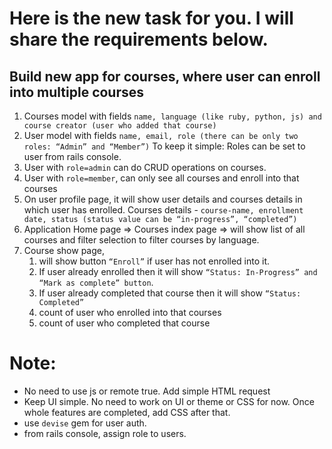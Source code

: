 # Here is the new task for you. I will share the requirements below.
## Build new app for courses, where user can enroll into multiple courses

1. Courses model with fields `name, language (like ruby, python, js) and course creator (user who added that course)`
2. User model with fields `name, email, role (there can be only two roles: “Admin” and “Member”)` To keep it simple: Roles can be set to user from rails console.
3. User with `role=admin` can do CRUD operations on courses.
4. User with `role=member`, can only see all courses and enroll into that courses
5. On user profile page, it will show user details and courses details in which user has enrolled. Courses details - `course-name, enrollment date, status (status value can be “in-progress”, “completed”)`
6. Application Home page => Courses index page => will show list of all courses and filter selection to filter courses by language.
7. Course show page,
    1. will show button `“Enroll”` if user has not enrolled into it.
    2. If user already enrolled then it will show `“Status: In-Progress” and “Mark as complete” button`.
    3. If user already completed that course then it will show `“Status: Completed”`
    4. count of user who enrolled into that courses
    5. count of user who completed that course
# Note:
* No need to use js or remote true. Add simple HTML request
* Keep UI simple. No need to work on UI or theme or CSS for now. Once whole features are completed, add CSS after that.
* use `devise` gem for user auth.
* from rails console, assign role to users.

